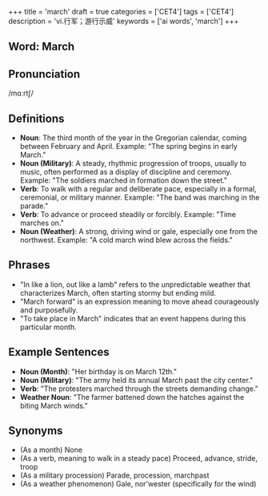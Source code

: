 +++
title = 'march'
draft = true
categories = ['CET4']
tags = ['CET4']
description = 'vi.行军；游行示威'
keywords = ['ai words', 'march']
+++

## Word: March

## Pronunciation
/mɑːrtʃ/

## Definitions
- **Noun**: The third month of the year in the Gregorian calendar, coming between February and April. Example: "The spring begins in early March."
- **Noun (Military)**: A steady, rhythmic progression of troops, usually to music, often performed as a display of discipline and ceremony. Example: "The soldiers marched in formation down the street."
- **Verb**: To walk with a regular and deliberate pace, especially in a formal, ceremonial, or military manner. Example: "The band was marching in the parade."
- **Verb**: To advance or proceed steadily or forcibly. Example: "Time marches on."
- **Noun (Weather)**: A strong, driving wind or gale, especially one from the northwest. Example: "A cold march wind blew across the fields."

## Phrases
- "In like a lion, out like a lamb" refers to the unpredictable weather that characterizes March, often starting stormy but ending mild.
- "March forward" is an expression meaning to move ahead courageously and purposefully.
- "To take place in March" indicates that an event happens during this particular month.

## Example Sentences
- **Noun (Month)**: "Her birthday is on March 12th."
- **Noun (Military)**: "The army held its annual March past the city center."
- **Verb**: "The protesters marched through the streets demanding change."
- **Weather Noun**: "The farmer battened down the hatches against the biting March winds."

## Synonyms
- (As a month) None
- (As a verb, meaning to walk in a steady pace) Proceed, advance, stride, troop
- (As a military procession) Parade, procession, marchpast
- (As a weather phenomenon) Gale, nor'wester (specifically for the wind)
